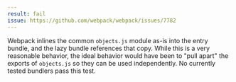 ```yaml
---
result: fail
issue: https://github.com/webpack/webpack/issues/7782
---
```


Webpack inlines the common `objects.js` module as-is into the entry bundle, and the lazy bundle references that copy. While this is a very reasonable behavior, the ideal behavior would have been to "pull apart" the exports of `objects.js` so they can be used independently. No currently tested bundlers pass this test.
